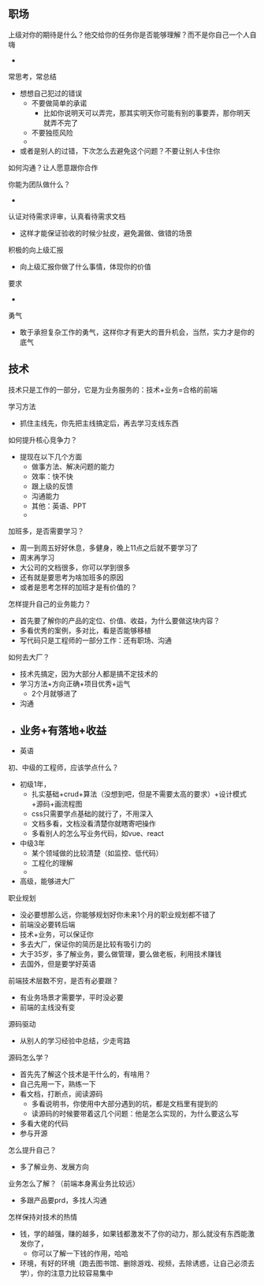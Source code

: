 

## 职场

上级对你的期待是什么？他交给你的任务你是否能够理解？而不是你自己一个人自嗨

- 

常思考，常总结

- 想想自己犯过的错误
  - 不要做简单的承诺
    - 比如你说明天可以弄完，那其实明天你可能有别的事要弄，那你明天就弄不完了
  - 不要独揽风险
  - 
- 或者是别人的过错，下次怎么去避免这个问题？不要让别人卡住你

如何沟通？让人愿意跟你合作

你能为团队做什么？

- 

认证对待需求评审，认真看待需求文档

- 这样才能保证验收的时候少扯皮，避免漏做、做错的场景

积极的向上级汇报

- 向上级汇报你做了什么事情，体现你的价值

要求

- 

勇气

- 敢于承担复杂工作的勇气，这样你才有更大的晋升机会，当然，实力才是你的底气



## 技术

技术只是工作的一部分，它是为业务服务的：技术+业务=合格的前端

学习方法

- 抓住主线先，你先把主线搞定后，再去学习支线东西

如何提升核心竞争力？

- 提现在以下几个方面
  - 做事方法、解决问题的能力
  - 效率：快不快
  - 跟上级的反馈
  - 沟通能力
  - 其他：英语、PPT
  - 

加班多，是否需要学习？

- 周一到周五好好休息，多健身，晚上11点之后就不要学习了
- 周末再学习
- 大公司的文档很多，你可以学到很多
- 还有就是要思考为啥加班多的原因
- 或者是思考怎样的加班才是有价值的？

怎样提升自己的业务能力？

- 首先要了解你的产品的定位、价值、收益，为什么要做这块内容？
- 多看优秀的案例，多对比，看是否能够移植
- 写代码只是工程师的一部分工作：还有职场、沟通

如何去大厂？

- 技术先搞定，因为大部分人都是搞不定技术的
- 学习方法+方向正确+项目优秀+运气
  - 2个月就够进了
- 沟通
- 业务+有落地+收益
  - 
- 英语

初、中级的工程师，应该学点什么？

- 初级1年，
  - 扎实基础+crud+算法（没想到吧，但是不需要太高的要求）+设计模式+源码+画流程图
  - css只需要学点基础的就行了，不用深入
  - 文档多看，文档没看清楚你就瞎寄吧操作
  - 多看别人的怎么写业务代码，如vue、react
- 中级3年
  - 某个领域做的比较清楚（如监控、低代码）
  - 工程化的理解
  - 
- 高级，能够进大厂

职业规划

- 没必要想那么远，你能够规划好你未来1个月的职业规划都不错了
- 前端没必要转后端
- 技术+业务，可以保证你
- 多去大厂，保证你的简历是比较有吸引力的
- 大于35岁，多了解业务，要么做管理，要么做老板，利用技术赚钱
- 去国外，但是要学好英语

前端技术层数不穷，是否有必要跟？

- 有业务场景才需要学，平时没必要
- 前端的主线没有变

源码驱动

- 从别人的学习经验中总结，少走弯路

源码怎么学？

- 首先先了解这个技术是干什么的，有啥用？
- 自己先用一下，熟练一下
- 看文档，打断点，阅读源码
  - 多看说明书，你使用中大部分遇到的坑，都是文档里有提到的
  - 读源码的时候要带着这几个问题：他是怎么实现的，为什么要这么写
- 多看大佬的代码
- 参与开源

怎么提升自己？

- 多了解业务、发展方向


业务怎么了解？（前端本身离业务比较远）

- 多跟产品要prd，多找人沟通

怎样保持对技术的热情

- 钱，学的越强，赚的越多，如果钱都激发不了你的动力，那么就没有东西能激发你了，
  - 你可以了解一下钱的作用，哈哈
- 环境，有好的环境（跑去图书馆、删除游戏、视频，去除诱惑，让自己必须去学），你的注意力比较容易集中



